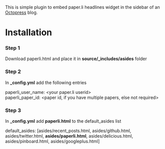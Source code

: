 This is simple plugin to embed paper.li headlines widget in the sidebar of an [Octopress](http://octopress.org) blog.

# Installation
### Step 1
Download paperli.html and place it in __source/\_includes/asides__ folder

### Step 2
In __\_config.yml__ add the following entries

paperli_user_name: \<your paper.li userid\>  
paperli_paper_id: \<paper id, if you have multiple papers, else not required\>  


### Step 3
In __\_config.yml__ add __paperli.html__ to the default_asides list  

default_asides: [asides/recent_posts.html, asides/github.html, asides/twitter.html, __asides/paperli.html__, asides/delicious.html, asides/pinboard.html, asides/googleplus.html]
